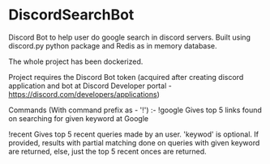 # DiscordSearchBot
Discord Bot to help user do google search in discord servers. Built using discord.py python package 
and Redis as in memory database.

The whole project has been dockerized.

Project requires the Discord Bot token (acquired after creating discord application and bot at 
Discord Developer portal - https://discord.com/developers/applications)

Commands (With command prefix as - '!') :-
!google <keyword> 
  Gives top 5 links found on searching for given keyword at Google

!recent <keyword>
  Gives top 5 recent queries made by an user.
  'keywod' is optional. If provided, results with partial matching done on queries with given keyword are returned,
  else, just the top 5 recent onces are returned.
